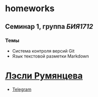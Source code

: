 # homeworks
## Семинар 1, группа *БИЯ1712*
### Темы
* Система контроля версий Git
* Язык текстовой разметки Markdown

# [Лэсли Румянцева](mailto:moclingbird01@mail.ru)
* [Telegram](https://t.me/Lesly3)

